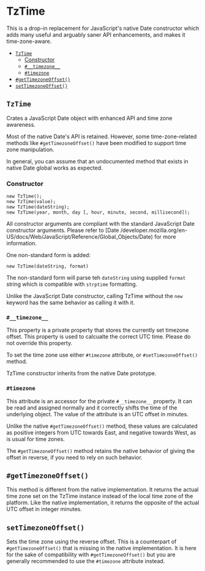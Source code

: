 # TzTime <a name="tztime"></a>

This is a drop-in replacement for JavaScript's native Date constructor which
adds many useful and arguably saner API enhancements, and makes it
time-zone-aware.

 + [`TzTime`](#tztime)
   - [Constructor](#constructor)
   - [`#__timezone__`](#timezone)
   - [`#timezone`](#timezone)
 + [`#getTimezoneOffset()`](#gettimezoneoffset)
 + [`setTimezoneOffset()`](#settimezoneoffset)


## `TzTime` <a name="tztime"></a>

Crates a JavaScript Date object with enhanced API and time zone awareness.

Most of the native Date's API is retained. However, some time-zone-related
methods like `#getTimezoneOffset()` have been modified to support time zone
manipulation.

In general, you can assume that an undocumented method that exists in native
Date global works as expected.

### Constructor <a name="constructor"></a>

    new TzTime();
    new TzTime(value);
    new TzTime(dateString);
    new TzTime(year, month, day [, hour, minute, second, millisecond]);


All constructor arguments are compliant with the standard JavaScript Date
constructor arguments. Please refer to [Date
/developer.mozilla.org/en-US/docs/Web/JavaScript/Reference/Global_Objects/Date)
for more information.

One non-standard form is added:

    new TzTime(dateString, format)


The non-standard form will parse teh `dateString` using supplied `format`
string which is compatible with `strptime` formatting.

Unlike the JavaScript Date constructor, calling TzTime without the `new`
keyword has the same behavior as calling it with it.

### `#__timezone__` <a name="timezone"></a>

This property is a private property that stores the currently set timezone
offset. This property is used to calcualte the correct UTC time. Please do not
override this property.

To set the time zone use either `#timezone` attribute, or
`#setTimezoneOffset()` method.

TzTime constructor inherits from the native Date prototype.

### `#timezone` <a name="timezone"></a>

This attribute is an accessor for the private `#__timezone__` property. It can
be read and assigned normally and it correctly shifts the time of the
underlying object. The value of the attribute is an UTC offset in minutes.

Unlike the native `#getTimezoneOffset()` method, these values are calculated as
positive integers from UTC towards East, and negative towards West, as is usual
for time zones.

The `#getTimezoneOffset()` method retains the native behavior of giving the
offset in reverse, if you need to rely on such behavior.

## `#getTimezoneOffset()` <a name="gettimezoneoffset"></a>

This method is different from the native implementation. It returns the actual
time zone set on the TzTime instance instead of the local time zone of the
platform. Like the native implementation, it returns the opposite of the actual
UTC offset in integer minutes.

## `setTimezoneOffset()` <a name="settimezoneoffset"></a>

Sets the time zone using the reverse offset. This is a counterpart of
`#getTimezoneOffset()` that is missing in the native implementation. It is here
for the sake of compatibility with `#getTimezoneOffset()` but you are generally
recommended to use the `#timezone` attribute instead.